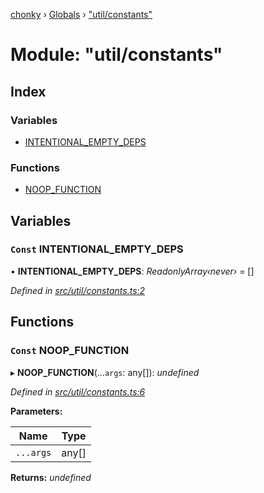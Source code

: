 [chonky](../README.md) › [Globals](../globals.md) › ["util/constants"](_util_constants_.md)

# Module: "util/constants"

## Index

### Variables

* [INTENTIONAL_EMPTY_DEPS](_util_constants_.md#const-intentional_empty_deps)

### Functions

* [NOOP_FUNCTION](_util_constants_.md#const-noop_function)

## Variables

### `Const` INTENTIONAL_EMPTY_DEPS

• **INTENTIONAL_EMPTY_DEPS**: *ReadonlyArray‹never›* = []

*Defined in [src/util/constants.ts:2](https://github.com/TimboKZ/Chonky/blob/ca45eac/src/util/constants.ts#L2)*

## Functions

### `Const` NOOP_FUNCTION

▸ **NOOP_FUNCTION**(...`args`: any[]): *undefined*

*Defined in [src/util/constants.ts:6](https://github.com/TimboKZ/Chonky/blob/ca45eac/src/util/constants.ts#L6)*

**Parameters:**

Name | Type |
------ | ------ |
`...args` | any[] |

**Returns:** *undefined*
